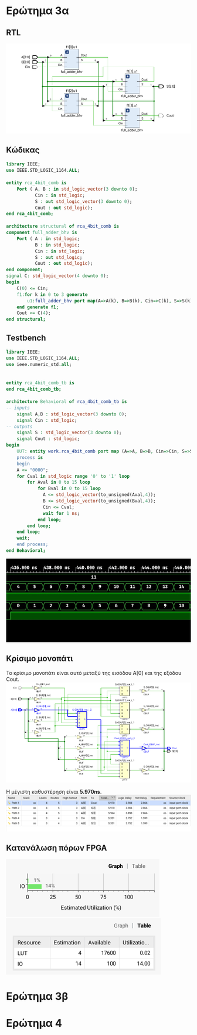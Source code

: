 # Ερώτημα 3α

## RTL
![](img/3a_rtl.png)

## Κώδικας 
```vhdl
library IEEE;
use IEEE.STD_LOGIC_1164.ALL;

entity rca_4bit_comb is
    Port ( A, B : in std_logic_vector(3 downto 0);
           Cin : in std_logic;
           S : out std_logic_vector(3 downto 0);
           Cout : out std_logic);
end rca_4bit_comb;

architecture structural of rca_4bit_comb is
component full_adder_bhv is
    Port ( A : in std_logic;
           B : in std_logic;
           Cin : in std_logic;
           S : out std_logic;
           Cout : out std_logic);
end component;
signal C: std_logic_vector(4 downto 0);
begin
    C(0) <= Cin;
    f1:for k in 0 to 3 generate
        u1:full_adder_bhv port map(A=>A(k), B=>B(k), Cin=>C(k), S=>S(k), Cout=>C(k+1));
    end generate f1;
    Cout <= C(4);
end structural;
```
## Testbench
```vhdl
library IEEE;
use IEEE.STD_LOGIC_1164.ALL;
use ieee.numeric_std.all;


entity rca_4bit_comb_tb is
end rca_4bit_comb_tb;

architecture Behavioral of rca_4bit_comb_tb is
-- inputs 
    signal A,B : std_logic_vector(3 downto 0);
    signal Cin : std_logic;
-- outputs
    signal S : std_logic_vector(3 downto 0);
    signal Cout : std_logic;
begin
    UUT: entity work.rca_4bit_comb port map (A=>A, B=>B, Cin=>Cin, S=>S, Cout=>Cout);
    process is
    begin
    A <= "0000";
    for Cval in std_logic range '0' to '1' loop
        for Aval in 0 to 15 loop
            for Bval in 0 to 15 loop
              A <= std_logic_vector(to_unsigned(Aval,4));
              B <= std_logic_vector(to_unsigned(Bval,4));
              Cin <= Cval;
              wait for 1 ns;
            end loop;
        end loop;
	end loop;
	wait;
    end process; 
end Behavioral;
```

![](img/3a_tb.jpg)
## Κρίσιμο μονοπάτι

Το κρίσιμο μονοπάτι είναι αυτό μεταξύ της εισόδου A[0] και της εξόδου Cout.
![](img/3a_critical.png)

Η μέγιστη καθυστέρηση είναι **5.970ns**.
![](img/3a_latencies.png)

## Κατανάλωση πόρων FPGA

![](img/3a_util1.png)
![](img/3a_util2.png)

# Ερώτημα 3β


# Ερώτημα 4